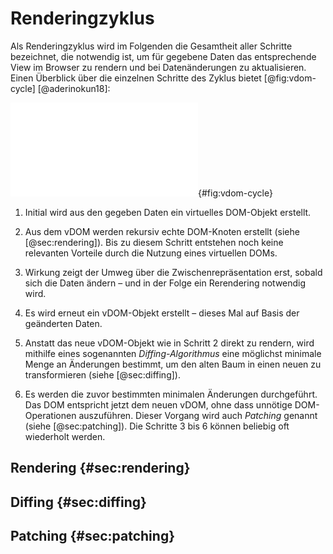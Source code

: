 # Renderingzyklus
Als Renderingzyklus wird im Folgenden die Gesamtheit aller Schritte bezeichnet, die notwendig ist, um für gegebene Daten das entsprechende View im Browser zu rendern und bei Datenänderungen zu aktualisieren. Einen Überblick über die einzelnen Schritte des Zyklus bietet [@fig:vdom-cycle] [@aderinokun18]:

![Renderingzyklus](resources/05_vdom-cycle.pdf){#fig:vdom-cycle}

1. Initial wird aus den gegeben Daten ein virtuelles DOM-Objekt erstellt. 

2. Aus dem vDOM werden rekursiv echte DOM-Knoten erstellt (siehe [@sec:rendering]). Bis zu diesem Schritt entstehen noch keine relevanten Vorteile durch die Nutzung eines virtuellen DOMs.

3. Wirkung zeigt der Umweg über die Zwischenrepräsentation erst, sobald sich die Daten ändern – und in der Folge ein Rerendering notwendig wird.

4. Es wird erneut ein vDOM-Objekt erstellt – dieses Mal auf Basis der geänderten Daten.

5. Anstatt das neue vDOM-Objekt wie in Schritt 2 direkt zu rendern, wird mithilfe eines sogenannten *Diffing-Algorithmus* eine möglichst minimale Menge an Änderungen bestimmt, um den alten Baum in einen neuen zu transformieren (siehe [@sec:diffing]).

6. Es werden die zuvor bestimmten minimalen Änderungen durchgeführt. Das DOM entspricht jetzt dem neuen vDOM, ohne dass unnötige DOM-Operationen auszuführen. Dieser Vorgang wird auch *Patching* genannt (siehe [@sec:patching]). Die Schritte 3 bis 6 können beliebig oft wiederholt werden.

## Rendering {#sec:rendering}

## Diffing {#sec:diffing}

## Patching {#sec:patching}

[^vdom-fast]: Die Google-Suche liefert zum Beispiel für die Suchbegriffe »virtual dom fast« Einträge auf den QA-Webseiten Quora und Stackoverflow: »Why is React's virtual DOM so much faster than the real DOM?« und »How is React's Virtual DOM faster than DOM?«.
